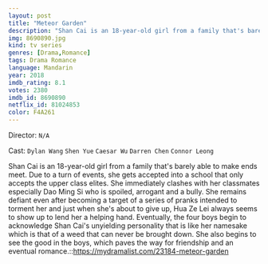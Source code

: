 ```yaml
---
layout: post
title: "Meteor Garden"
description: "Shan Cai is an 18-year-old girl from a family that's barely able to make ends meet. Due to a turn of events, she gets accepted into a school that only accepts the upper class elites. She immediately clashes with her classmates especially Dao Ming Si who is spoiled, arrogant and a bully. She remains defiant even after becoming a target of a series of pranks intended to torment her and just when she's about to give up, Hua Ze Lei always seems to show up to lend her a helping hand. Eventually, the.."
img: 8690890.jpg
kind: tv series
genres: [Drama,Romance]
tags: Drama Romance 
language: Mandarin
year: 2018
imdb_rating: 8.1
votes: 2380
imdb_id: 8690890
netflix_id: 81024853
color: F4A261
---
```

Director: `N/A`  

Cast: `Dylan Wang` `Shen Yue` `Caesar Wu` `Darren Chen` `Connor Leong` 

Shan Cai is an 18-year-old girl from a family that's barely able to make ends meet. Due to a turn of events, she gets accepted into a school that only accepts the upper class elites. She immediately clashes with her classmates especially Dao Ming Si who is spoiled, arrogant and a bully. She remains defiant even after becoming a target of a series of pranks intended to torment her and just when she's about to give up, Hua Ze Lei always seems to show up to lend her a helping hand. Eventually, the four boys begin to acknowledge Shan Cai's unyielding personality that is like her namesake which is that of a weed that can never be brought down. She also begins to see the good in the boys, which paves the way for friendship and an eventual romance.::https://mydramalist.com/23184-meteor-garden
